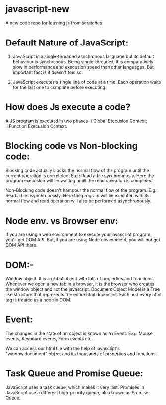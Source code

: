 # javascript-new
A new code repo for learning js from scratches

# Default Nature of JavaScript:
1. JavaScript is a single-threaded asnchronous language but its default behaviour is synchronous. Being single-threaded, it is comparatively slow in performance and execusion speed than other languages. But important fact is it doesn't feel so.  

2. JavaScript executes a single line of code at a time.
    Each operation waits for the last one to complete before executing.   

# How does Js execute a code?
A JS program is executed in two phases- i.Global Execusion Context;  ii.Function Execusion Context.

# Blocking code vs Non-blocking code:
Blocking code actually blocks the normal flow of the program until the current operation is completed. E.g.: Read a file synchronously. Here the program execusion will be waiting untill the read operation is completed.

Non-Blocking code doesn't hampour the normal flow of the program.
E.g.: Read a file asynchronously. Here the program will be executed with its normal flow and read operation will also be performed asynchronously.

# Node env. vs Browser env:
If you are using a web environment to execute your javascript program, you'll get DOM API. But, if you are using Node environment, you will not get DOM API there.

# DOM:-
Window object: It is a global object with lots of properties and functions.
Whenever we open a new tab in a browser, it is the browser who creates the window object and not the javascript.
Document Object Model is a Tree like structure that represents the entire html document. Each and every html tag is treated as a node in DOM.

# Event:
The changes in the state of an object is known as an Event. E.g.: Mouse events, Keyboard events, Form events etc.

We can access our html file with the help of javascript's "window.document" object and its thousands of properties and functions.






# Task Queue and Promise Queue:
JavaScript uses a task queue, which makes it very fast.
Promises in JavaScript use a different high-priority queue, also known as Promise Queue.